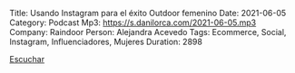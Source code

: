 Title: Usando Instagram para el éxito Outdoor femenino
Date: 2021-06-05
Category: Podcast
Mp3: https://s.danilorca.com/2021-06-05.mp3
Company: Raindoor
Person: Alejandra Acevedo
Tags: Ecommerce, Social, Instagram, Influenciadores, Mujeres
Duration: 2898

<a href="https://s.danilorca.com/2021-06-05.mp3" type="audio/mpeg">
Escuchar
</a>
